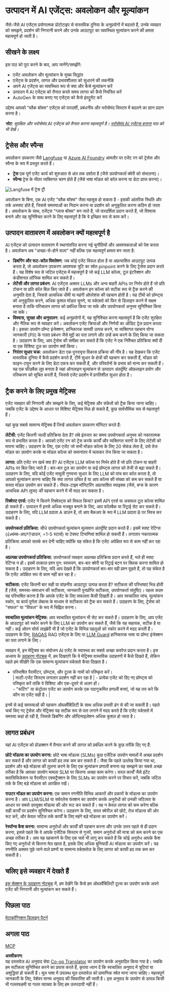 <!--
CO_OP_TRANSLATOR_METADATA:
{
  "original_hash": "8164484c16b1ed3287ef9dae9fc437c1",
  "translation_date": "2025-07-23T08:27:41+00:00",
  "source_file": "10-ai-agents-production/README.md",
  "language_code": "hi"
}
-->
# उत्पादन में AI एजेंट्स: अवलोकन और मूल्यांकन

जैसे-जैसे AI एजेंट्स प्रयोगात्मक प्रोटोटाइप से वास्तविक दुनिया के अनुप्रयोगों में बदलते हैं, उनके व्यवहार को समझने, प्रदर्शन की निगरानी करने और उनके आउटपुट का व्यवस्थित मूल्यांकन करने की क्षमता महत्वपूर्ण हो जाती है।

## सीखने के लक्ष्य

इस पाठ को पूरा करने के बाद, आप जानेंगे/समझेंगे:
- एजेंट अवलोकन और मूल्यांकन के मुख्य सिद्धांत
- एजेंट्स के प्रदर्शन, लागत और प्रभावशीलता को सुधारने की तकनीकें
- अपने AI एजेंट्स का व्यवस्थित रूप से क्या और कैसे मूल्यांकन करें
- उत्पादन में AI एजेंट्स को तैनात करते समय लागत को कैसे नियंत्रित करें
- AutoGen के साथ बनाए गए एजेंट्स को कैसे इंस्ट्रूमेंट करें

उद्देश्य आपको "ब्लैक बॉक्स" एजेंट्स को पारदर्शी, प्रबंधनीय और भरोसेमंद सिस्टम में बदलने का ज्ञान प्रदान करना है।

_**नोट:** सुरक्षित और भरोसेमंद AI एजेंट्स को तैनात करना महत्वपूर्ण है। [भरोसेमंद AI एजेंट्स बनाना](./06-building-trustworthy-agents/README.md) पाठ को भी देखें।_

## ट्रेसेस और स्पैन्स

अवलोकन उपकरण जैसे [Langfuse](https://langfuse.com/) या [Azure AI Foundry](https://learn.microsoft.com/en-us/azure/ai-foundry/what-is-azure-ai-foundry) आमतौर पर एजेंट रन को ट्रेसेस और स्पैन्स के रूप में प्रस्तुत करते हैं।

- **ट्रेस** एक पूर्ण एजेंट कार्य को शुरुआत से अंत तक दर्शाता है (जैसे उपयोगकर्ता क्वेरी को संभालना)।
- **स्पैन्स** ट्रेस के भीतर व्यक्तिगत चरण होते हैं (जैसे भाषा मॉडल को कॉल करना या डेटा प्राप्त करना)।

![Langfuse में ट्रेस ट्री](https://langfuse.com/images/cookbook/example-autogen-evaluation/trace-tree.png)

अवलोकन के बिना, एक AI एजेंट "ब्लैक बॉक्स" जैसा महसूस हो सकता है - इसकी आंतरिक स्थिति और तर्क अस्पष्ट होते हैं, जिससे समस्याओं का निदान करना या प्रदर्शन को अनुकूलित करना कठिन हो जाता है। अवलोकन के साथ, एजेंट्स "ग्लास बॉक्स" बन जाते हैं, जो पारदर्शिता प्रदान करते हैं, जो विश्वास बनाने और यह सुनिश्चित करने के लिए महत्वपूर्ण है कि वे इच्छित रूप से काम करें।

## उत्पादन वातावरण में अवलोकन क्यों महत्वपूर्ण है

AI एजेंट्स को उत्पादन वातावरण में स्थानांतरित करना नई चुनौतियों और आवश्यकताओं को पेश करता है। अवलोकन अब "अच्छा-से-होने वाला" नहीं बल्कि एक महत्वपूर्ण क्षमता बन जाता है:

*   **डिबगिंग और रूट-कॉज़ विश्लेषण**: जब कोई एजेंट विफल होता है या अप्रत्याशित आउटपुट उत्पन्न करता है, तो अवलोकन उपकरण आवश्यक त्रुटि का स्रोत pinpoint करने के लिए ट्रेसेस प्रदान करते हैं। यह विशेष रूप से जटिल एजेंट्स में महत्वपूर्ण है जो कई LLM कॉल्स, टूल इंटरैक्शन और कंडीशनल लॉजिक शामिल कर सकते हैं।
*   **लेटेंसी और लागत प्रबंधन**: AI एजेंट्स अक्सर LLMs और अन्य बाहरी APIs पर निर्भर होते हैं जो प्रति टोकन या प्रति कॉल बिल किए जाते हैं। अवलोकन इन कॉल्स को सटीक रूप से ट्रैक करने की अनुमति देता है, जिससे अत्यधिक धीमी या महंगी ऑपरेशंस की पहचान होती है। यह टीमों को प्रॉम्प्ट्स को अनुकूलित करने, अधिक कुशल मॉडल चुनने, या वर्कफ़्लो को फिर से डिज़ाइन करने में सक्षम बनाता है ताकि परिचालन लागत को प्रबंधित किया जा सके और उपयोगकर्ता अनुभव सुनिश्चित किया जा सके।
*   **विश्वास, सुरक्षा और अनुपालन**: कई अनुप्रयोगों में, यह सुनिश्चित करना महत्वपूर्ण है कि एजेंट सुरक्षित और नैतिक रूप से व्यवहार करें। अवलोकन एजेंट क्रियाओं और निर्णयों का ऑडिट ट्रेल प्रदान करता है। इसका उपयोग प्रॉम्प्ट इंजेक्शन, हानिकारक सामग्री उत्पन्न करने, या व्यक्तिगत पहचान योग्य जानकारी (PII) के गलत प्रबंधन जैसे मुद्दों का पता लगाने और उन्हें कम करने के लिए किया जा सकता है। उदाहरण के लिए, आप ट्रेसेस की समीक्षा कर सकते हैं कि एजेंट ने एक निश्चित प्रतिक्रिया क्यों दी या एक विशिष्ट टूल का उपयोग क्यों किया।
*   **निरंतर सुधार चक्र**: अवलोकन डेटा एक पुनरावृत्त विकास प्रक्रिया की नींव है। यह देखकर कि एजेंट वास्तविक दुनिया में कैसे प्रदर्शन करते हैं, टीमें सुधार के क्षेत्रों की पहचान कर सकती हैं, मॉडल को फाइन-ट्यून करने के लिए डेटा एकत्र कर सकती हैं, और परिवर्तनों के प्रभाव को मान्य कर सकती हैं। यह एक फीडबैक लूप बनाता है जहां ऑनलाइन मूल्यांकन से उत्पादन अंतर्दृष्टि ऑफ़लाइन प्रयोग और परिष्करण को सूचित करती है, जिससे एजेंट प्रदर्शन में प्रगतिशील सुधार होता है।

## ट्रैक करने के लिए प्रमुख मेट्रिक्स

एजेंट व्यवहार की निगरानी और समझने के लिए, कई मेट्रिक्स और संकेतों को ट्रैक किया जाना चाहिए। जबकि एजेंट के उद्देश्य के आधार पर विशिष्ट मेट्रिक्स भिन्न हो सकते हैं, कुछ सार्वभौमिक रूप से महत्वपूर्ण हैं।

यहां कुछ सबसे सामान्य मेट्रिक्स हैं जिन्हें अवलोकन उपकरण मॉनिटर करते हैं:

**लेटेंसी:** एजेंट कितनी जल्दी प्रतिक्रिया देता है? लंबे इंतजार का समय उपयोगकर्ता अनुभव को नकारात्मक रूप से प्रभावित करता है। आपको एजेंट रन को ट्रेस करके कार्यों और व्यक्तिगत चरणों के लिए लेटेंसी को मापना चाहिए। उदाहरण के लिए, एक एजेंट जो सभी मॉडल कॉल्स के लिए 20 सेकंड लेता है, उसे तेज मॉडल का उपयोग करके या मॉडल कॉल्स को समानांतर में चलाकर तेज किया जा सकता है।

**लागत:** प्रति एजेंट रन खर्च क्या है? AI एजेंट्स LLM कॉल्स पर निर्भर होते हैं जो प्रति टोकन या बाहरी APIs पर बिल किए जाते हैं। बार-बार टूल का उपयोग या कई प्रॉम्प्ट्स लागत को तेजी से बढ़ा सकते हैं। उदाहरण के लिए, यदि कोई एजेंट मामूली गुणवत्ता सुधार के लिए LLM को पांच बार कॉल करता है, तो आपको मूल्यांकन करना चाहिए कि क्या लागत उचित है या आप कॉल्स की संख्या को कम कर सकते हैं या सस्ता मॉडल उपयोग कर सकते हैं। रीयल-टाइम मॉनिटरिंग अप्रत्याशित स्पाइक्स (जैसे, बग्स के कारण अत्यधिक API लूप्स) की पहचान करने में भी मदद कर सकता है।

**रिक्वेस्ट एरर्स:** एजेंट ने कितने रिक्वेस्ट्स को विफल किया? इसमें API एरर्स या असफल टूल कॉल्स शामिल हो सकते हैं। उत्पादन में इनसे अधिक मजबूत बनाने के लिए, आप फॉलबैक या रिट्राई सेट कर सकते हैं। उदाहरण के लिए, यदि LLM प्रदाता A डाउन है, तो आप बैकअप के रूप में LLM प्रदाता B पर स्विच कर सकते हैं।

**उपयोगकर्ता प्रतिक्रिया:** सीधे उपयोगकर्ता मूल्यांकन मूल्यवान अंतर्दृष्टि प्रदान करते हैं। इसमें स्पष्ट रेटिंग्स (👍थंब्स-अप/👎डाउन, ⭐1-5 स्टार्स) या टेक्स्ट टिप्पणियां शामिल हो सकती हैं। लगातार नकारात्मक प्रतिक्रिया आपको सतर्क कर देनी चाहिए क्योंकि यह संकेत है कि एजेंट अपेक्षित रूप से काम नहीं कर रहा है।

**अप्रत्यक्ष उपयोगकर्ता प्रतिक्रिया:** उपयोगकर्ता व्यवहार अप्रत्यक्ष प्रतिक्रिया प्रदान करते हैं, भले ही स्पष्ट रेटिंग्स न हों। इसमें तत्काल प्रश्न पुन: स्वरूपण, बार-बार क्वेरी या रिट्राई बटन पर क्लिक करना शामिल हो सकता है। उदाहरण के लिए, यदि आप देखते हैं कि उपयोगकर्ता बार-बार वही प्रश्न पूछते हैं, तो यह संकेत है कि एजेंट अपेक्षित रूप से काम नहीं कर रहा है।

**सटीकता:** एजेंट कितनी बार सही या वांछनीय आउटपुट उत्पन्न करता है? सटीकता की परिभाषाएं भिन्न होती हैं (जैसे, समस्या-समाधान की सटीकता, जानकारी पुनर्प्राप्ति सटीकता, उपयोगकर्ता संतुष्टि)। पहला कदम यह परिभाषित करना है कि आपके एजेंट के लिए सफलता कैसी दिखती है। आप स्वचालित जांच, मूल्यांकन स्कोर, या कार्य पूर्णता लेबल्स के माध्यम से सटीकता को ट्रैक कर सकते हैं। उदाहरण के लिए, ट्रेसेस को "सफल" या "विफल" के रूप में चिह्नित करना।

**स्वचालित मूल्यांकन मेट्रिक्स:** आप स्वचालित मूल्यांकन भी सेट कर सकते हैं। उदाहरण के लिए, आप एजेंट के आउटपुट को स्कोर करने के लिए LLM का उपयोग कर सकते हैं, जैसे कि यह सहायक, सटीक है या नहीं। कई ओपन सोर्स लाइब्रेरी भी हैं जो एजेंट के विभिन्न पहलुओं को स्कोर करने में मदद करती हैं। उदाहरण के लिए, [RAGAS](https://docs.ragas.io/) RAG एजेंट्स के लिए या [LLM Guard](https://llm-guard.com/) हानिकारक भाषा या प्रॉम्प्ट इंजेक्शन का पता लगाने के लिए।

व्यवहार में, इन मेट्रिक्स का संयोजन AI एजेंट के स्वास्थ्य का सबसे अच्छा कवरेज प्रदान करता है। इस अध्याय के [उदाहरण नोटबुक](../../../10-ai-agents-production/code_samples/10_autogen_evaluation.ipynb) में, हम दिखाएंगे कि ये मेट्रिक्स वास्तविक उदाहरणों में कैसे दिखते हैं, लेकिन पहले हम सीखेंगे कि एक सामान्य मूल्यांकन वर्कफ़्लो कैसा दिखता है।

- परिभाषित पैरामीटर, प्रॉम्प्ट्स, और टूल्स के नामों को परिष्कृत करें।  
| मल्टी-एजेंट सिस्टम लगातार प्रदर्शन नहीं कर रहा है | - प्रत्येक एजेंट को दिए गए प्रॉम्प्ट्स को परिष्कृत करें ताकि वे विशिष्ट और एक-दूसरे से अलग हों।<br>- "रूटिंग" या कंट्रोलर एजेंट का उपयोग करके एक पदानुक्रमित प्रणाली बनाएं, जो यह तय करे कि कौन सा एजेंट सही है। |

इनमें से कई समस्याओं की पहचान ऑब्ज़र्वेबिलिटी के साथ अधिक प्रभावी ढंग से की जा सकती है। पहले चर्चा किए गए ट्रेसेस और मेट्रिक्स यह सटीक रूप से पता लगाने में मदद करते हैं कि एजेंट वर्कफ़्लो में समस्या कहां हो रही है, जिससे डिबगिंग और ऑप्टिमाइज़ेशन अधिक कुशल हो जाता है।

## लागत प्रबंधन

यहां AI एजेंट्स को प्रोडक्शन में तैनात करने की लागत को प्रबंधित करने के कुछ तरीके दिए गए हैं:

**छोटे मॉडल्स का उपयोग करना:** छोटे भाषा मॉडल्स (SLMs) कुछ एजेंटिक उपयोग मामलों में अच्छा प्रदर्शन कर सकते हैं और लागत को काफी हद तक कम कर सकते हैं। जैसा कि पहले उल्लेख किया गया था, प्रदर्शन और बड़े मॉडल्स की तुलना करने के लिए एक मूल्यांकन प्रणाली बनाना यह समझने का सबसे अच्छा तरीका है कि आपका उपयोग मामला SLM पर कितना अच्छा काम करेगा। सरल कार्यों जैसे इंटेंट क्लासिफिकेशन या पैरामीटर एक्सट्रैक्शन के लिए SLMs का उपयोग करने पर विचार करें, जबकि जटिल तर्क के लिए बड़े मॉडल्स को आरक्षित रखें।

**राउटर मॉडल का उपयोग करना:** एक समान रणनीति विभिन्न आकारों और प्रकारों के मॉडल्स का उपयोग करना है। आप LLM/SLM या सर्वरलेस फंक्शन का उपयोग करके अनुरोधों को उनकी जटिलता के आधार पर सबसे उपयुक्त मॉडल्स की ओर रूट कर सकते हैं। यह न केवल लागत को कम करेगा बल्कि सही कार्यों पर प्रदर्शन सुनिश्चित करेगा। उदाहरण के लिए, सरल क्वेरीज़ को छोटे, तेज़ मॉडल्स की ओर रूट करें, और केवल जटिल तर्क कार्यों के लिए महंगे बड़े मॉडल्स का उपयोग करें।

**रेस्पॉन्स कैश करना:** सामान्य अनुरोधों और कार्यों की पहचान करना और उनके उत्तर पहले से ही प्रदान करना, इससे पहले कि वे आपके एजेंटिक सिस्टम से गुजरें, समान अनुरोधों की मात्रा को कम करने का एक अच्छा तरीका है। आप यह पहचानने के लिए एक फ्लो भी लागू कर सकते हैं कि कोई अनुरोध आपके कैश किए गए अनुरोधों से कितना मेल खाता है, इसके लिए अधिक बुनियादी AI मॉडल्स का उपयोग करें। यह रणनीति अक्सर पूछे जाने वाले प्रश्नों या सामान्य वर्कफ़्लोज़ के लिए लागत को काफी हद तक कम कर सकती है।

## चलिए इसे व्यवहार में देखते हैं

[इस सेक्शन के उदाहरण नोटबुक](../../../10-ai-agents-production/code_samples/10_autogen_evaluation.ipynb) में, हम देखेंगे कि कैसे हम ऑब्ज़र्वेबिलिटी टूल्स का उपयोग करके अपने एजेंट की निगरानी और मूल्यांकन कर सकते हैं।

## पिछला पाठ

[मेटाकॉग्निशन डिज़ाइन पैटर्न](../09-metacognition/README.md)

## अगला पाठ

[MCP](../11-mcp/README.md)

**अस्वीकरण**:  
यह दस्तावेज़ AI अनुवाद सेवा [Co-op Translator](https://github.com/Azure/co-op-translator) का उपयोग करके अनुवादित किया गया है। जबकि हम सटीकता सुनिश्चित करने का प्रयास करते हैं, कृपया ध्यान दें कि स्वचालित अनुवाद में त्रुटियां या अशुद्धियां हो सकती हैं। मूल भाषा में उपलब्ध मूल दस्तावेज़ को प्रामाणिक स्रोत माना जाना चाहिए। महत्वपूर्ण जानकारी के लिए, पेशेवर मानव अनुवाद की सिफारिश की जाती है। इस अनुवाद के उपयोग से उत्पन्न किसी भी गलतफहमी या गलत व्याख्या के लिए हम उत्तरदायी नहीं हैं।